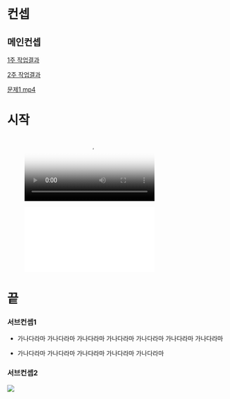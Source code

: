 # 컨셉
## 메인컨셉


[1주 작업결과](files/w01/test2.md)  

[2주 작업결과](files/w02/index.md)

[문제1 mp4](https://gifs.com/gif/firstgif-ZYjpZR)

# 시작

<figure class="video_container">
  <video controls="true" allowfullscreen="true" poster="img/관련이미지.bmp">
    <source src="files/w01/문제1.mp4" type="video/mp4">
  </video>
</figure>

<figure class="video_container">
  <iframe src="files/w01/문제1.mp4" frameborder="0" allowfullscreen="true"> </iframe>
</figure>

# 끝

### 서브컨셉1
* 가나다라마 가나다라마 가나다라마 가나다라마 가나다라마 가나다라마 가나다라마 
- 가나다라마 가나다라마 가나다라마 가나다라마 가나다라마 
### 서브컨셉2

<img src="./img/관련이미지.bmp">


